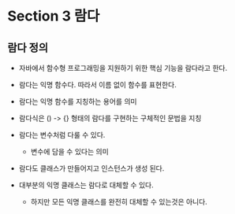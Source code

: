 # Section 3 람다

## 람다 정의

- 자바에서 함수형 프로그래밍을 지원하기 위한 핵심 기능을 람다라고 한다.
- 람다는 익명 함수다. 따라서 이름 없이 함수를 표현한다.

- 람다는 익명 함수를 지칭하는 용어를 의미
- 람다식은 () -> {} 형태의 람다를 구현하는 구체적인 문법을 지칭
- 람다는 변수처럼 다룰 수 있다.
    - 변수에 담을 수 있다는 의미

- 람다도 클래스가 만들어지고 인스턴스가 생성 된다.

- 대부분의 익명 클래스는 람다로 대체할 수 있다.
    - 하지만 모든 익명 클래스를 완전히 대체할 수 있는것은 아니다.